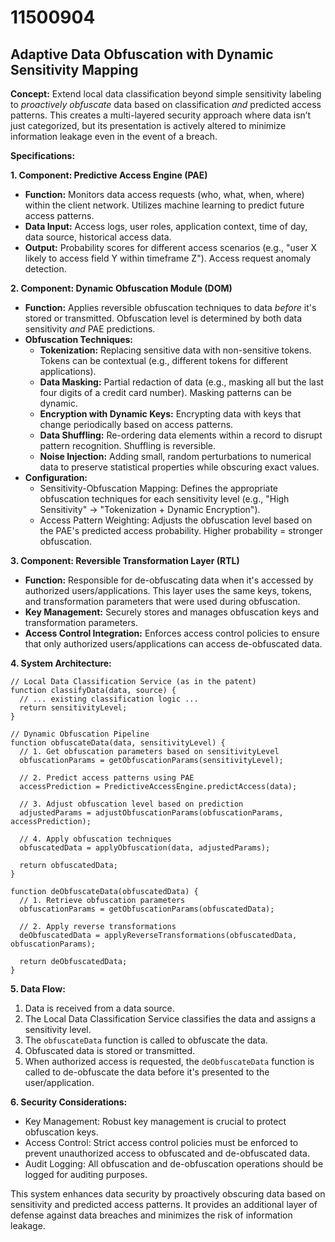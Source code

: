 # 11500904

## Adaptive Data Obfuscation with Dynamic Sensitivity Mapping

**Concept:** Extend local data classification beyond simple sensitivity labeling to *proactively obfuscate* data based on classification *and* predicted access patterns. This creates a multi-layered security approach where data isn’t just categorized, but its presentation is actively altered to minimize information leakage even in the event of a breach.

**Specifications:**

**1. Component: Predictive Access Engine (PAE)**

*   **Function:**  Monitors data access requests (who, what, when, where) within the client network. Utilizes machine learning to predict future access patterns.
*   **Data Input:**  Access logs, user roles, application context, time of day, data source, historical access data.
*   **Output:**  Probability scores for different access scenarios (e.g., "user X likely to access field Y within timeframe Z").  Access request anomaly detection.

**2. Component: Dynamic Obfuscation Module (DOM)**

*   **Function:**  Applies reversible obfuscation techniques to data *before* it's stored or transmitted.  Obfuscation level is determined by both data sensitivity *and* PAE predictions.
*   **Obfuscation Techniques:**
    *   **Tokenization:** Replacing sensitive data with non-sensitive tokens.  Tokens can be contextual (e.g., different tokens for different applications).
    *   **Data Masking:**  Partial redaction of data (e.g., masking all but the last four digits of a credit card number).  Masking patterns can be dynamic.
    *   **Encryption with Dynamic Keys:**  Encrypting data with keys that change periodically based on access patterns.
    *   **Data Shuffling:** Re-ordering data elements within a record to disrupt pattern recognition.  Shuffling is reversible.
    *   **Noise Injection:** Adding small, random perturbations to numerical data to preserve statistical properties while obscuring exact values.
*   **Configuration:**
    *   Sensitivity-Obfuscation Mapping:  Defines the appropriate obfuscation techniques for each sensitivity level (e.g., "High Sensitivity" -> "Tokenization + Dynamic Encryption").
    *   Access Pattern Weighting:  Adjusts the obfuscation level based on the PAE's predicted access probability.  Higher probability = stronger obfuscation.

**3. Component: Reversible Transformation Layer (RTL)**

*   **Function:**  Responsible for de-obfuscating data when it's accessed by authorized users/applications.  This layer uses the same keys, tokens, and transformation parameters that were used during obfuscation.
*   **Key Management:** Securely stores and manages obfuscation keys and transformation parameters.
*   **Access Control Integration:** Enforces access control policies to ensure that only authorized users/applications can access de-obfuscated data.

**4. System Architecture:**

```pseudocode
// Local Data Classification Service (as in the patent)
function classifyData(data, source) {
  // ... existing classification logic ...
  return sensitivityLevel;
}

// Dynamic Obfuscation Pipeline
function obfuscateData(data, sensitivityLevel) {
  // 1. Get obfuscation parameters based on sensitivityLevel
  obfuscationParams = getObfuscationParams(sensitivityLevel);

  // 2. Predict access patterns using PAE
  accessPrediction = PredictiveAccessEngine.predictAccess(data);

  // 3. Adjust obfuscation level based on prediction
  adjustedParams = adjustObfuscationParams(obfuscationParams, accessPrediction);

  // 4. Apply obfuscation techniques
  obfuscatedData = applyObfuscation(data, adjustedParams);

  return obfuscatedData;
}

function deObfuscateData(obfuscatedData) {
  // 1. Retrieve obfuscation parameters
  obfuscationParams = getObfuscationParams(obfuscatedData);

  // 2. Apply reverse transformations
  deObfuscatedData = applyReverseTransformations(obfuscatedData, obfuscationParams);

  return deObfuscatedData;
}
```

**5. Data Flow:**

1.  Data is received from a data source.
2.  The Local Data Classification Service classifies the data and assigns a sensitivity level.
3.  The `obfuscateData` function is called to obfuscate the data.
4.  Obfuscated data is stored or transmitted.
5.  When authorized access is requested, the `deObfuscateData` function is called to de-obfuscate the data before it's presented to the user/application.

**6.  Security Considerations:**

*   Key Management:  Robust key management is crucial to protect obfuscation keys.
*   Access Control:  Strict access control policies must be enforced to prevent unauthorized access to obfuscated and de-obfuscated data.
*   Audit Logging:  All obfuscation and de-obfuscation operations should be logged for auditing purposes.

This system enhances data security by proactively obscuring data based on sensitivity and predicted access patterns. It provides an additional layer of defense against data breaches and minimizes the risk of information leakage.